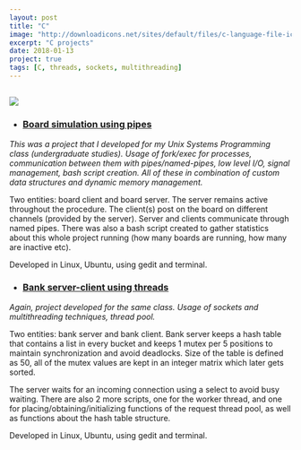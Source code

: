 ```yaml
---
layout: post
title: "C"
image: "http://downloadicons.net/sites/default/files/c-language-file-icon-39296.png"
excerpt: "C projects"
date: 2018-01-13
project: true
tags: [C, threads, sockets, multithreading]
---
```


## ![](http://downloadicons.net/sites/default/files/c-language-file-icon-39296.png)

* ### [](#header-3)[Board simulation using pipes](https://github.com/raniaspant/BoardSimulation)
_This was a project that I developed for my Unix Systems Programming class (undergraduate studies). Usage of fork/exec for processes, communication between them with pipes/named-pipes, low level I/O, signal management, bash script creation. All of these in combination of custom data structures and dynamic memory management._

Two entities: board client and board server. The server remains active throughout the procedure. The client(s) post on the board on different channels (provided by the server). Server and clients communicate through named pipes. There was also a bash script created to gather statistics about this whole project running (how many boards are running, how many are inactive etc).

Developed in Linux, Ubuntu, using gedit and terminal.

* ### [](#header-3)[Bank server-client using threads](https://github.com/raniaspant/ServerClient)
_Again, project developed for the same class. Usage of sockets and multithreading techniques, thread pool._

Two entities: bank server and bank client. Bank server keeps a hash table that contains a list in every bucket and keeps 1 mutex per 5 positions to maintain synchronization and avoid deadlocks. Size of the table is defined as 50, all of the mutex values are kept in an integer matrix which later gets sorted.

The server waits for an incoming connection using a select to avoid busy waiting. There are also 2 more scripts, one for the worker thread, and one for placing/obtaining/initializing functions of the request thread pool, as well as functions about the hash table structure.

Developed in Linux, Ubuntu, using gedit and terminal.

